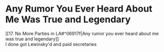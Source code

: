 # Any Rumor You Ever Heard About Me Was True and Legendary

[[17. No More Parties in LA#^06917f|Any rumor you ever heard about me was true and legendary]]  
I done got Lewinsky'd and paid secretaries
